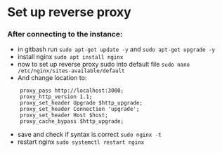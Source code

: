 # Set up reverse proxy

### After connecting to the instance:
- in gitbash run `sudo apt-get update -y` and `sudo apt-get upgrade -y`
- install nginx `sudo apt install nginx`
- now to set up reverse proxy sudo into default file `sudo nano /etc/nginx/sites-available/default`
- And change location to:
```
    proxy_pass http://localhost:3000;
    proxy_http_version 1.1;
    proxy_set_header Upgrade $http_upgrade;
    proxy_set_header Connection 'upgrade';
    proxy_set_header Host $host;
    proxy_cache_bypass $http_upgrade;
```
- save and check if syntax is correct `sudo nginx -t`
- restart nginx `sudo systemctl restart nginx`